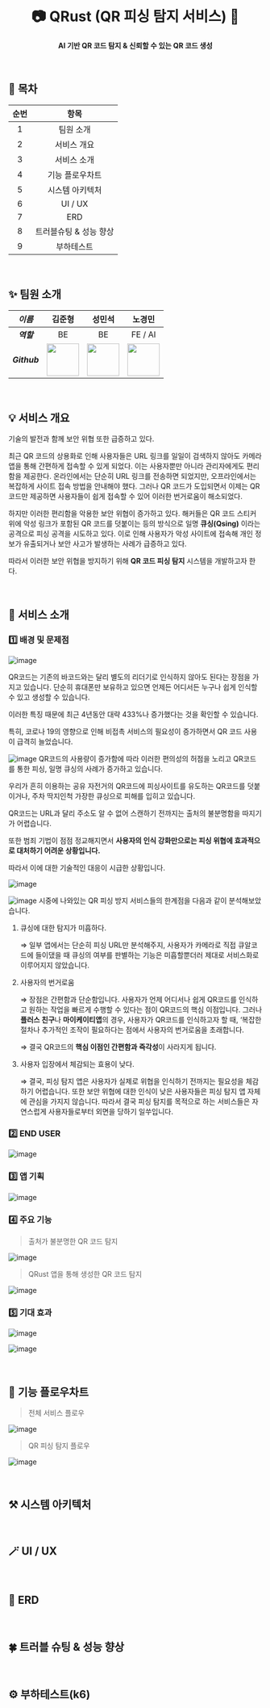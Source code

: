<div align="center">
  <h1>📷 QRust (QR 피싱 탐지 서비스) 📸</h1>
  <p>
		<b>AI 기반 QR 코드 탐지 & 신뢰할 수 있는 QR 코드 생성</b>
	</p>
	<br>
</div>

## 📜 목차

| 순번 | 항목 |
| :-: | :-: |
| 1 | 팀원 소개 |
| 2 | 서비스 개요 |
| 3 | 서비스 소개 |
| 4 | 기능 플로우차트 |
| 5 | 시스템 아키텍처 |
| 6 | UI / UX |
| 7 | ERD |
| 8 | 트러블슈팅 & 성능 향상 | 
| 9 | 부하테스트 |

</br>

## ✨ 팀원 소개

| _이름_ | 김준형 | 성민석 | 노경민 | 
|:-----:|:----:|:-----:|:----:|
| ___역할___ | BE | BE | FE / AI |
| ___Github___ | <a href="https://github.com/JHZLO"><img src="https://avatars.githubusercontent.com/u/105791673?v=4" width="64" height="64"></a> | <a href="https://github.com/MAYFIFTH99"><img src="https://avatars.githubusercontent.com/u/149806254?v=4" width="64" height="64"></a> | <a href="https://github.com/rohkyoungmin"><img src="https://avatars.githubusercontent.com/u/192883674?v=4" width="64" height="64"></a> |

</br>

## 💡 서비스 개요

기술의 발전과 함께 보안 위협 또한 급증하고 있다.

최근 QR 코드의 상용화로 인해 사용자들은 URL 링크를 일일이 검색하지 않아도 카메라 앱을 통해 간편하게 접속할 수 있게 되었다. 이는 사용자뿐만 아니라 관리자에게도 편리함을 제공한다. 온라인에서는 단순히 URL 링크를 전송하면 되었지만, 오프라인에서는 복잡하게 사이트 접속 방법을 안내해야 했다. 그러나 QR 코드가 도입되면서 이제는 QR 코드만 제공하면 사용자들이 쉽게 접속할 수 있어 이러한 번거로움이 해소되었다.

하지만 이러한 편리함을 악용한 보안 위협이 증가하고 있다. 해커들은 QR 코드 스티커 위에 악성 링크가 포함된 QR 코드를 덧붙이는 등의 방식으로 일명 **큐싱(Qsing)** 이라는 공격으로 피싱 공격을 시도하고 있다. 이로 인해 사용자가 악성 사이트에 접속해 개인 정보가 유출되거나 보안 사고가 발생하는 사례가 급증하고 있다.

따라서 이러한 보안 위협을 방지하기 위해 **QR 코드 피싱 탐지** 시스템을 개발하고자 한다.

</br>

## 📢 서비스 소개

### 1️⃣ 배경 및 문제점
![image](https://github.com/user-attachments/assets/09d1bfe9-93a1-4c60-845b-c81e94089848)

QR코드는 기존의 바코드와는 달리 별도의 리더기로 인식하지 않아도 된다는 장점을 가지고 있습니다. 단순히 휴대폰만 보유하고 있으면 언제든 어디서든 누구나 쉽게 인식할 수 있고 생성할 수 있습니다.

이러한 특징 때문에 최근 4년동안 대략 433%나 증가했다는 것을 확인할 수 있습니다.

특히, 코로나 19의 영향으로 인해 비접촉 서비스의 필요성이 증가하면서 QR 코드 사용이 급격히 늘었습니다.

![image](https://github.com/user-attachments/assets/991bcdff-18fc-4fcb-ad4b-d01dfb81191f)
QR코드의 사용량이 증가함에 따라 이러한 편의성의 허점을 노리고 QR코드를 통한 피싱, 일명 큐싱의 사례가 증가하고 있습니다.

우리가 흔히 이용하는 공유 자전거의 QR코드에 피싱사이트를 유도하는 QR코드를 덧붙이거나, 주차 딱지인척 가장한 큐싱으로 피해를 입히고 있습니다.

QR코드는 URL과 달리 주소도 알 수 없어 스캔하기 전까지는 출처의 불분명함을 따지기가 어렵습니다.

또한 범죄 기법이 점점 정교해지면서 **사용자의 인식 강화만으로는 피싱 위협에 효과적으로 대처하기 어려운 상황입니다.**

따라서 이에 대한 기술적인 대응이 시급한 상황입니다.

![image](https://github.com/user-attachments/assets/c851ae85-3e64-475d-8c57-dbe5550139d1)

![image](https://github.com/user-attachments/assets/c5d24384-4bd2-49b5-becd-53aadaf19899)
시중에 나와있는 QR 피싱 방지 서비스들의 한계점을 다음과 같이 분석해보았습니다.

1. 큐싱에 대한 탐지가 미흡하다.
   
   ⇒ 일부 앱에서는 단순히 피싱 URL만 분석해주지, 사용자가 카메라로 직접 큐알코드에 들이댔을 때 큐싱의 여부를 판별하는 기능은 미흡할뿐더러 제대로 서비스화로 이루어지지 않았습니다.

3. 사용자의 번거로움

   ⇒  장점은 간편함과 단순함입니다. 사용자가 언제 어디서나 쉽게 QR코드를 인식하고 원하는 작업을 빠르게 수행할 수 있다는 점이 QR코드의 핵심 이점입니다. 그러나 **플러스 친구**나 **마이케이티앱**의 경우, 사용자가 QR코드를 인식하고자 할 때, ‘복잡한 절차나 추가적인 조작이 필요하다는 점에서 사용자의 번거로움을 초래합니다.
   
   ⇒ 결국 QR코드의 **핵심 이점인 간편함과 즉각성**이 사라지게 됩니다.

3. 사용자 입장에서 체감되는 효용이 낮다.

   ⇒ 결국, 피싱 탐지 앱은 사용자가 실제로 위협을 인식하기 전까지는 필요성을 체감하기 어렵습니다. 또한 보안 위협에 대한 인식이 낮은 사용자들은 피싱 탐지 앱 자체에 관심을 가지지 않습니다.  따라서 결국 피싱 탐지를 목적으로 하는 서비스들은 자연스럽게 사용자들로부터 외면을 당하기 일쑤입니다.

### 2️⃣ END USER
![image](https://github.com/user-attachments/assets/7c4b74d9-8943-4623-9d0d-aa7286fcb47b)

### 3️⃣ 앱 기획
![image](https://github.com/user-attachments/assets/7478b5c5-9857-4f48-a0a6-e156d043e571)

### 4️⃣ 주요 기능
> 출처가 불분명한 QR 코드 탐지

![image](https://github.com/user-attachments/assets/9eb0942d-42eb-4440-b4b8-4d4acf69e583)

> QRust 앱을 통해 생성한 QR 코드 탐지

![image](https://github.com/user-attachments/assets/d9158aa9-a79e-4f34-b3ef-cef74037475c)

### 5️⃣ 기대 효과
![image](https://github.com/user-attachments/assets/2b0f4ed8-9df1-4a06-a688-bea31ee194dd)

![image](https://github.com/user-attachments/assets/70b260df-7516-4152-91d3-b7b8518e9496)


</br>

## 🚀 기능 플로우차트

> 전체 서비스 플로우

![image](https://github.com/user-attachments/assets/58e3ceb6-d24b-4af2-b8c1-c5ca8b43f120)

> QR 피싱 탐지 플로우

![image](https://github.com/user-attachments/assets/5d48be28-b9d5-41d7-8e56-917f989f38e6)

</br>

## ⚒️ 시스템 아키텍처

</br>

## 🪄 UI / UX

</br>

## 📑 ERD

</br>

## 🍀 트러블 슈팅 & 성능 향상

</br>

## ⚙️ 부하테스트(k6)
